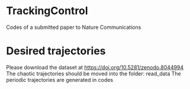 # TrackingControl
Codes of a submitted paper to Nature Communications

# Desired trajectories
Please download the dataset at https://doi.org/10.5281/zenodo.8044994
The chaotic trajectories should be moved into the folder: read_data
The periodic trajectories are generated in codes
